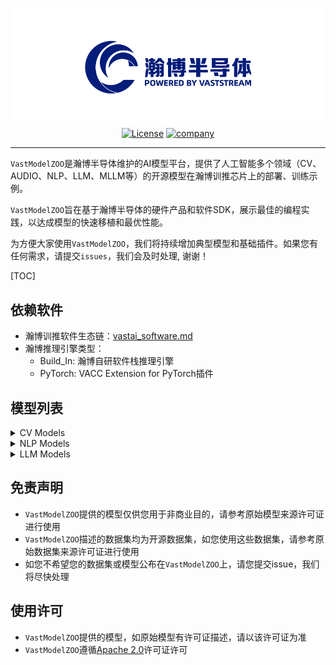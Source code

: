 <div id=top align="center">

![logo](./images/index/logo.png)
[![License](https://img.shields.io/badge/license-Apache_2.0-yellow)](LICENSE)
[![company](https://img.shields.io/badge/vastaitech.com-blue)](https://www.vastaitech.com/)


</div>

---

`VastModelZOO`是瀚博半导体维护的AI模型平台，提供了人工智能多个领域（CV、AUDIO、NLP、LLM、MLLM等）的开源模型在瀚博训推芯片上的部署、训练示例。

`VastModelZOO`旨在基于瀚博半导体的硬件产品和软件SDK，展示最佳的编程实践，以达成模型的快速移植和最优性能。

为方便大家使用`VastModelZOO`，我们将持续增加典型模型和基础插件。如果您有任何需求，请提交`issues`，我们会及时处理, 谢谢！


[TOC]

## 依赖软件
- 瀚博训推软件生态链：[vastai_software.md](docs/vastai_software.md)
- 瀚博推理引擎类型：
    - Build_In: 瀚博自研软件栈推理引擎
    - PyTorch: VACC Extension for PyTorch插件


## 模型列表

<details><summary>CV Models</summary>


- classification

|  model |    codebase    |  model list |    model type | runtime |
| :------: | :------: | :------: | :------: | :-----: |
|  [CSPNet](./cv/classification/cspnet/README.md)  |   [timm](https://github.com/rwightman/pytorch-image-models/blob/v0.6.5/timm/models/cspnet.py)   |   <details> <summary>model name</summary><ul><li align="left">cspresnet50</li><li align="left">cspresnext50</li><li align="left">cspdarknet53</li></ul></details>   |    classification    |   Build_In    |
|  [CSPNet](./cv/classification/cspnet/README.md)  |  [mmcls](https://github.com/open-mmlab/mmclassification/blob/v0.23.1/configs/cspnet/README.md)  |   <details> <summary>model name</summary><ul><li align="left">cspresnet50</li><li align="left">cspresnext50</li><li align="left">cspdarknet53</li></ul></details>   |    classification    |   Build_In    |
|  [CSPNet](./cv/classification/cspnet/README.md)  |   [ppcls](https://github.com/PaddlePaddle/PaddleClas/blob/v2.4.0/docs/zh_CN/models/Others.md)   |  <details> <summary>model name</summary><ul><li align="left">cspdarknet53</li></ul></details>   |    classification    |   Build_In    |
|  [EfficientNet](./cv/classification/efficientnet/README.md)     |    [timm](https://github.com/rwightman/pytorch-image-models/blob/v0.6.5/timm/models/efficientnet.py)    |    <details> <summary>model name</summary><ul><li align="left">efficientnet_b0</li><li align="left">efficientnet_b1</li><li align="left">efficientnet_b2</li><li align="left">efficientnet_b3</li><li align="left">efficientnet_b4</li><li align="left">tf_efficientnet_b5</li><li align="left">tf_efficientnet_b6</li><li align="left">tf_efficientnet_b7</li><li align="left">tf_efficientnet_b8</li></ul></details>    |    classification    |    Build_In    |
|  [EfficientNet_v2](./cv/classification/efficientnet_v2/README.md)  |    [timm](https://github.com/rwightman/pytorch-image-models/blob/v0.6.5/timm/models/efficientnet.py)    |  <details> <summary>model name</summary><ul><li align="left">efficientnetv2_rw_t</li><li align="left">efficientnetv2_rw_s</li><li align="left">efficientnetv2_rw_m</li></ul></details>  |    classification    |   Build_In    |
|  [MobileNet_v2](./cv/classification/mobilenet_v2/README.md)     | [torchvision](https://github.com/pytorch/vision/blob/v0.9.0/torchvision/models/mobilenetv2.py)  |   <details> <summary>model name</summary><ul><li align="left">mobilenetv2</li></ul></details>   |    classification    |   Build_In    |
|  [MobileNet_v2](./cv/classification/mobilenet_v2/README.md)     |  [timm](https://github.com/rwightman/pytorch-image-models/blob/master/timm/models/efficientnet.py#L92)  |   <details> <summary>model name</summary><ul><li align="left">mobilenetv2</li></ul></details>   |    classification    |   Build_In    |
|  [MobileNet_v2](./cv/classification/mobilenet_v2/README.md)     |    [mmcls](https://github.com/open-mmlab/mmclassification/blob/master/mmcls/models/backbones/mobilenet_v2.py)     |   <details> <summary>model name</summary><ul><li align="left">mobilenetv2</li></ul></details>   |    classification    |   Build_In    |
|  [MobileNet_v2](./cv/classification/mobilenet_v2/README.md)     |   [keras](https://github.com/keras-team/keras/blob/v2.9.0/keras/applications/mobilenet_v2.py)   |   <details> <summary>model name</summary><ul><li align="left">mobilenetv2</li></ul></details>   |    classification    |   Build_In    |
|  [MobileNet_v2](./cv/classification/mobilenet_v2/README.md)     |   [ppcls](https://github.com/PaddlePaddle/PaddleClas/blob/v2.4.0/ppcls/arch/backbone/model_zoo/mobilenet_v2.py)   |   <details> <summary>model name</summary><ul><li align="left">mobilenet_v2_x0.25</li><li align="left">mobilenet_v2_x0.5</li><li align="left">mobilenet_v2_x0.75</li><li align="left">mobilenet_v2</li><li align="left">mobilenet_v2_x1.5</li><li align="left">mobilenet_v2_x2.0</li><li align="left">mobilenet_v2_ssld</li></ul></details>    |    classification    |   Build_In    |
|  [MobileNet_v3](./cv/classification/mobilenet_v3/README.md)     | [torchvision](https://github.com/pytorch/vision/blob/v0.9.0/torchvision/models/mobilenetv3.py)  |   <details> <summary>model name</summary><ul><li align="left">mobilenet_v3_small</li><li align="left">mobilenet_v3_large</li></ul></details>    |    classification    |   Build_In    |
|  [MobileNet_v3](./cv/classification/mobilenet_v3/README.md)     |    [timm](https://github.com/rwightman/pytorch-image-models/blob/v0.6.5/timm/models/mobilenetv3.py) |     <details> <summary>model name</summary><ul><li align="left">mobilenet_v3_x1.0</li><li align="left">mobilenet_v3_small_x0.5</li><li align="left">mobilenet_v3_small_x0.75</li><li align="left">mobilenet_v3_small_x1.0</li><li align="left">mobilenet_v3_large_x1.0</li></ul></details> |    classification    |   Build_In    |
|  [MobileNet_v3](./cv/classification/mobilenet_v3/README.md)     |   [ppcls](https://github.com/PaddlePaddle/PaddleClas/blob/v2.4.0/ppcls/arch/backbone/legendary_models/mobilenet_v3.py)    | <details> <summary>model name</summary><ul><li align="left">mobilenet_v3_small_x0.35</li><li align="left">mobilenet_v3_small_x0.35_ssld</li><li align="left">mobilenet_v3_small_x0.5</li><li align="left">mobilenet_v3_small_x0.75</li><li align="left">mobilenet_v3_small_x1.0</li><li align="left">mobilenet_v3_small_x1.0_ssld</li><li align="left">mobilenet_v3_small_x1.25</li><li align="left">mobilenet_v3_large_x0.35</li><li align="left">mobilenet_v3_large_x0.5</li><li align="left">mobilenet_v3_large_x0.75</li><li align="left">mobilenet_v3_large_x1.0</li><li align="left">mobilenet_v3_large_x1.0_ssld</li><li align="left">mobilenet_v3_large_x1.25</li></ul></details> |    classification    |   Build_In    |
|  [MobileNet_v3](./cv/classification/mobilenet_v3/README.md)     | [showlo](https://github.com/ShowLo/MobileNetV3) | <details> <summary>model name</summary><ul><li align="left">mobilenet_v3_small</li></ul></details>  |    classification    |   Build_In    |
|  [MobileNet_v3](./cv/classification/mobilenet_v3/README.md)     |   [sqlai](https://github.com/xiaolai-sqlai/mobilenetv3)   |   <details> <summary>model name</summary><ul><li align="left">mobilenet_v3_small</li><li align="left">mobilenet_v3_large</li></ul></details>    |    classification    |   Build_In    |
|  [RepOPT](./cv/classification/repopt/README.md)  |  [official](https://github.com/DingXiaoH/RepOptimizers)   |  <details> <summary>model name</summary><ul><li align="left">RepOpt-VGG-B1</li><li align="left">RepOpt-VGG-B2</li><li align="left">RepOpt-VGG-L1</li><li align="left">RepOpt-VGG-L2</li></ul></details>   |    classification    |   Build_In    |
|  [ResNeSt](./cv/classification/resnest/README.md) |   [official](https://github.com/zhanghang1989/ResNeSt)    |    <details> <summary>model name</summary><ul><li align="left">resnest50</li><li align="left">resnest101</li><li align="left">resnest200</li><li align="left">resnest269</li></ul></details>    |    classification    |   Build_In    |
|  [ResNet](./cv/classification/resnet/README.md)  |   [timm](https://github.com/rwightman/pytorch-image-models/blob/v0.6.5/timm/models/resnet.py)   |   <details> <summary>model name</summary><ul><li align="left">resnet18</li><li align="left">resnet26</li><li align="left">resnet34</li><li align="left">resnet50</li><li align="left">resnet101</li><li align="left">resnet152</li><li align="left">gluon_resnet18_v1b</li><li align="left">gluon_resnet34_v1b</li><li align="left">gluon_resnet50_v1b</li><li align="left">gluon_resnet50_v1c</li><li align="left">gluon_resnet50_v1d</li><li align="left">gluon_resnet50_v1s</li><li align="left">gluon_resnet101_v1b</li><li align="left">gluon_resnet101_v1c</li><li align="left">gluon_resnet101_v1d</li><li align="left">gluon_resnet101_v1s</li><li align="left">gluon_resnet152_v1b</li><li align="left">gluon_resnet152_v1c</li><li align="left">gluon_resnet152_v1d</li><li align="left">gluon_resnet152_v1s</li></ul></details>    |    classification    |   Build_In    |
|  [ResNet](./cv/classification/resnet/README.md)  |    [torchvision](https://github.com/pytorch/vision/blob/v0.9.0/torchvision/models/resnet.py)    |  <details> <summary>model name</summary><ul><li align="left">resnet18</li><li align="left">resnet34</li><li align="left">resnet50</li><li align="left">resnet101</li><li align="left">resnet152</li></ul></details> |    classification    |   Build_In    |
|  [ResNet](./cv/classification/resnet/README.md)  |  [mmcls](https://github.com/open-mmlab/mmclassification/blob/v0.23.2/configs/resnet/README.md)  |  <details> <summary>model name</summary><ul><li align="left">resnet18</li><li align="left">resnet34</li><li align="left">resnet50</li><li align="left">resnet101</li><li align="left">resnet152</li></ul></details> |    classification    |   Build_In    |
|  [ResNet](./cv/classification/resnet/README.md)  |   [ppcls](https://github.com/PaddlePaddle/PaddleClas/blob/v2.4.0/docs/zh_CN/models/ResNet.md)   |  <details> <summary>model name</summary><ul><li align="left">resnet18</li><li align="left">resnet18_vd</li><li align="left">resnet34</li><li align="left">resnet34_vd</li><li align="left">resnet34_vd_ssld</li><li align="left">resnet50</li><li align="left">resnet50_vc</li><li align="left">resnet50_vd</li><li align="left">resnet50_vd_ssld</li><li align="left">resnet101</li><li align="left">resnet101_vd</li><li align="left">resnet101_vd_ssld</li><li align="left">resnet152</li><li align="left">resnet152_vd</li><li align="left">resnet200_vd</li></ul></details>  |    classification    |   Build_In    |
|  [ResNet](./cv/classification/resnet/README.md)  |  [keras](https://github.com/keras-team/keras/blob/2.3.1/keras/applications/resnet.py)   |     <details> <summary>model name</summary><ul><li align="left">resnet50</li><li align="left">resnet50v2</li><li align="left">resnet101</li><li align="left">resnet101v2</li><li align="left">resnet152</li><li align="left">resnet152v2</li></ul></details> |    classification    |   Build_In    |
|  [ResNet](./cv/classification/resnet/README.md)  | [oneflow](https://github.com/Oneflow-Inc/vision/blob/main/flowvision/models/resnet.py)  |  <details> <summary>model name</summary><ul><li align="left">resnet18</li><li align="left">resnet34</li><li align="left">resnet50</li><li align="left">resnet101</li><li align="left">resnet152</li></ul></details> |    classification    |   Build_In    |
|  [ResNeXt](./cv/classification/resnext/README.md) |   [timm](https://github.com/rwightman/pytorch-image-models/blob/v0.6.5/timm/models/resnet.py)   |     <details> <summary>model name</summary><ul><li align="left">resnext50_32x4d</li><li align="left">resnext50d_32x4d</li><li align="left">resnext101_32x8d</li><li align="left">resnext101_64x4d</li><li align="left">tv_resnext50_32x4d</li></ul></details>     |    classification    |   Build_In    |
|  [ResNeXt](./cv/classification/resnext/README.md) |    [torchvision](https://github.com/pytorch/vision/blob/v0.9.0/torchvision/models/resnet.py)    | <details> <summary>model name</summary><ul><li align="left">resnext50_32x4d</li><li align="left">resnext101_32x8d</li></ul></details> |    classification    |   Build_In    |
|  [ResNeXt](./cv/classification/resnext/README.md) | [mmcls](https://github.com/open-mmlab/mmclassification/blob/v0.23.2/configs/resnext/README.md)  | <details> <summary>model name</summary><ul><li align="left">resnext50_32x4d</li><li align="left">resnext101_32x4d</li><li align="left">resnext101_32x8d</li><li align="left">resnext152_32x4d</li></ul></details> |    classification    |   Build_In    |
|  [ResNeXt](./cv/classification/resnext/README.md) |    [ppcls](https://github.com/PaddlePaddle/PaddleClas/blob/v2.4.0/docs/zh_CN/models/SEResNext_and_Res2Net.md)     |   <details> <summary>model name</summary><ul><li align="left">resnext50_32x4d</li><li align="left">resnext50_64x4d</li><li align="left">resnext50_vd_32x4d</li><li align="left">resnext50_vd_64x4d</li><li align="left">resnext101_32x4d</li><li align="left">resnext101_64x4d</li><li align="left">resnext101_vd_32x4d</li><li align="left">resnext101_vd_64x4d</li><li align="left">resnext152_32x4d</li><li align="left">resnext152_64x4d</li><li align="left">resnext152_vd_32x4d</li><li align="left">resnext152_vd_64x4d</li><li align="left">resnext101_32x8d_wsl</li><li align="left">resnext101_32x16d_wsl</li><li align="left">resnext101_32x32d_wsl</li></ul></details>    |    classification    |   Build_In    |

- object detection

|  model |    codebase    |  model list |    model type | runtime |
| :------: | :------: | :------: | :------: | :-----: |
| [yolov10](./cv/detection/yolov10/README.md) | [yolov10](https://github.com/THU-MIG/yolov10.git) |  <details> <summary>model name</summary><ul><li align="left">YOLOv10-N</li><li align="left">YOLOv10-S</li><li align="left">YOLOv10-M</li><li align="left">YOLOv10-B</li><li align="left">YOLOv10-L</li><li align="left">YOLOv10-X</li></ul></details> |  object detection   |  Build_In | 
| [yolov8](./cv/detection/yolov8/README.md) | [yolov8](https://github.com/ultralytics/ultralytics) |  <details> <summary>model name</summary><ul><li align="left">YOLOv8n</li><li align="left">YOLOv8s</li><li align="left">YOLOv8m</li><li align="left">YOLOv8b</li><li align="left">YOLOv8l</li><li align="left">YOLOv8x</li></ul></details> |  object detection   |  Build_In | 
| [yolov7](./cv/detection/yolov7/README.md) | [yolov7](https://github.com/WongKinYiu/yolov7) |  <details> <summary>model name</summary><ul><li align="left">YOLOv7</li><li align="left">YOLOv7x</li><li align="left">YOLOv7-w6</li><li align="left">YOLOv7-e6</li><li align="left">YOLOv7-d6</li><li align="left">YOLOv7-e6e</li></ul></details> |  object detection   |  Build_In |
| [yolov6](./cv/detection/yolov6/README.md) | [yolov6](https://github.com/meituan/YOLOv6) |  <details> <summary>model name</summary><ul><li align="left">YOLOv6-n</li><li align="left">YOLOv6-tiny</li><li align="left">YOLOv6-s</li></details> |  object detection   |  Build_In |  
| [Yolov5](./cv/detection/yolov5/README.md)  |  [pytorch(u)](https://github.com/ultralytics/yolov5/tree/v6.1)   | <details> <summary>model name</summary><ul><li align="left">yolov5n</li><li align="left">yolov5s</li><li align="left">yolov5m</li><li align="left">yolov5l</li><li align="left">yolov5x</li><li align="left">yolov5n6</li><li align="left">yolov5s6</li><li align="left">yolov5m6</li><li align="left">yolov5l6</li><li align="left">yolov5x6</li></ul></details> |   object detection   |   Build_In  |
| [Yolov5](./cv/detection/yolov5/README.md)  |  [mmyolo](https://github.com/open-mmlab/mmyolo/tree/v0.1.3/configs/yolov5)   | <details> <summary>model name</summary><ul><li align="left">yolov5n</li><li align="left">yolov5s</li><li align="left">yolov5m</li><li align="left">yolov5l</li><li align="left">yolov5n6</li><li align="left">yolov5s6</li><li align="left">yolov5m6</li><li align="left">yolov5l6</li></ul></details>  |   object detection   |  Build_In   |
|  [Yolov4](./cv/detection/yolov4/README.md)   | [darknet](https://github.com/AlexeyAB/darknet)  |  <details> <summary>model name</summary><ul><li align="left">yolov4</li><li align="left">yolov4_tiny</li><li align="left">yolov4_csp</li><li align="left">yolov4_csp_swish</li><li align="left">yolov4_csp_x_swish</li><li align="left">yolov4x_mish</li></ul></details>  |   object detection   |  Buid_In    |
|  [Yolov4](./cv/detection/yolov4/README.md)   | [bubbliiiing](https://github.com/bubbliiiing/yolov4-pytorch)    |    <details> <summary>model name</summary><ul><li align="left">yolov4</li><li align="left">yolov4_tiny</li></ul></details>    |   object detection   |  Buid_In   |
|  [Yolov4](./cv/detection/yolov4/README.md)   | [tianxiaomo](https://github.com/Tianxiaomo/pytorch-YOLOv4) | <details> <summary>model name</summary><ul><li align="left">yolov4</li></ul></details>  |   object detection   |   Buid_In    |
|  [Yolov3](./cv/detection/yolov3/README.md)   |  [pytorch(u)](https://github.com/ultralytics/yolov3/tree/v9.5.0)  | <details> <summary>model name</summary><ul><li align="left">yolov3</li><li align="left">yolov3-spp</li><li align="left">yolov3-tiny</li></ul></details> |   object detection   |   Buid_In    |


- segmentation

|  model |    codebase    |  model list |    model type | runtime |
| :------: | :------: | :------: | :------: | :-----: | 
|    [FCN](./cv/segmentation/fcn/README.md)    |    [pytorch](https://github.com/Tramac/awesome-semantic-segmentation-pytorch/blob/master/README.md) |  <details> <summary>model name</summary><ul><li align="left">fcn8s</li><li align="left">fcn16s</li><li align="left">fcn32s</li></ul></details>  |     segmentation     | Build_In | 
|    [FCN](./cv/segmentation/fcn/README.md)    | [mmseg](https://github.com/open-mmlab/mmsegmentation/tree/master/configs/fcn) |   <details> <summary>model name</summary><ul><li align="left">fcn_r50_d8_20k</li><li align="left">fcn_r50_d8_40k</li><li align="left">fcn_r101_d8_20k</li><li align="left">fcn_r101_d8_40k</li></ul></details>    |     segmentation     | Build_In |
|   [Unet](./cv/segmentation/unet/README.md)   |    [bubbliiiing](https://github.com/bubbliiiing/unet-pytorch) | <details> <summary>model name</summary><ul><li align="left">unet_vgg16</li><li align="left">unet_resnet50</li></ul></details> |     segmentation     | Build_In |
|   [Unet](./cv/segmentation/unet/README.md)   |   [milesial](https://github.com/milesial/Pytorch-UNet)    |   <details> <summary>model name</summary><ul><li align="left">unet_scale0.5</li><li align="left">unet_scale1.0</li></ul></details>    |     segmentation     | Build_In | 
|   [Unet](./cv/segmentation/unet/README.md)   |    [keras](https://github.com/zhixuhao/unet)    |  <details> <summary>model name</summary><ul><li align="left">unet</li></ul></details>   |     segmentation     | Build_In | 
| [UnetPP](./cv/segmentation/unetpp/README.md) |   [pytorch](https://github.com/Andy-zhujunwen/UNET-ZOO)   | <details> <summary>model name</summary><ul><li align="left">unetpp</li></ul></details>  |     segmentation     | Build_In | 
|  [Unet3P](./cv/segmentation/unet3p/README.md) |   [pytorch](https://github.com/avBuffer/UNet3plus_pth)    |  <details> <summary>model name</summary><ul><li align="left">unet3p</li><li align="left">unet3p_deepsupervision</li></ul></details>   |     segmentation     | Build_In | 
|   [Deeplab_v3](./cv/segmentation/deeplab_v3/README.md)   | [pytorch](https://github.com/VainF/DeepLabV3Plus-Pytorch) |   <details> <summary>model name</summary><ul><li align="left">deeplabv3_resnet50</li><li align="left">deeplabv3_resnet101</li></ul></details>   |     segmentation     | Build_In | 
|     [Deeplab_v3_plus](./cv/segmentation/deeplab_v3/README.md) | [pytorch](https://github.com/VainF/DeepLabV3Plus-Pytorch) |   <details> <summary>model name</summary><ul><li align="left">deeplabv3plus_resnet50</li><li align="left">deeplabv3plus_resnet101</li></ul></details>   |     segmentation     | Build_In | 
|   [Yolov8-seg](./cv/segmentation/yolov8_seg/README.md)   |  [ultralytics](https://github.com/ultralytics/ultralytics/tree/main)  |     <details> <summary>model name</summary><ul><li align="left">yolov8n-seg</li><li align="left">yolov8s-seg</li><li align="left">yolov8m-seg</li><li align="left">yolov8l-seg</li><li align="left">yolov8x-seg</li></ul></details>     |    instance segmentation | Build_In |
|    [Human_Seg](./cv/segmentation/human_seg/README.md)    | [pytorch](https://github.com/thuyngch/Human-Segmentation-PyTorch) |    <details> <summary>model name</summary><ul><li align="left">unet_resnet18</li><li align="left">deeplabv3plus_resnet18</li></ul></details>    |  human segmentation  | Build_In |
| [MODNet](./cv/segmentation/modnet/README.md) |  [official](https://github.com/ZHKKKe/MODNet)   | <details> <summary>model name</summary><ul><li align="left">modnet</li></ul></details>  |  matting   | Build_In | 
|  [BiSeNet](./cv/segmentation/bisenet/README.md)  |   [pytorch](https://github.com/zllrunning/face-parsing.PyTorch)   |  <details> <summary>model name</summary><ul><li align="left">bisenet</li><li align="left">bisenet_2class</li></ul></details>  |  face segmentation   | Build_In |
|  [BiSeNet](./cv/segmentation/bisenet/README.md)  |     [pytorch](https://github.com/CoinCheung/BiSeNet/)     |   <details> <summary>model name</summary><ul><li align="left">bisenetv1</li><li align="left">bisenetv2</li></ul></details>    |     segmentation     | Build_In | 


</details>

<details><summary>NLP Models</summary>

- Text2Vec

|  model |    codebase    |  model list |    model type | runtime |
| :------: | :------: | :------: | :------: | :-----: |
| [bge](./nlp/text2vec/bge/README.md) | [huggingface](https://huggingface.co/BAAI) |  <details> <summary>model name</summary><ul><li align="left">bge-m3</li><li align="left">bge-small-en-v1.5</li><li align="left">bge-base-en-v1.5</li><li align="left">bge-large-en-v1.5</li><li align="left">bge-small-zh-v1.5</li><li align="left">bge-base-zh-v1.5</li><li align="left">bge-large-zh-v1.5</li></ul></details> | Embedding model  |  Build_In | 
| [bce](./nlp/text2vec/bce/README.md) | [huggingface](https://huggingface.co/maidalun1020/bce-embedding-base_v1) |  <details> <summary>model name</summary><ul><li align="left">bce-embedding-base_v1</li></ul></details> | Embedding model  |  Build_In |

|  model |    codebase    |  model list |    model type | runtime |
| :------: | :------: | :------: | :------: | :-----: |
| [bge]((./nlp/text2vec/bge/README.md)) | [huggingface](https://huggingface.co/BAAI/) |  <details> <summary>model name</summary><ul><li align="left">bge-reranker-base</li><li align="left">bge-reranker-large</li><li align="left">bge-reranker-v2-m3</li></ul></details> | Reranker model  |  Build_In |
| [bce](./nlp/text2vec/bce/README.md) | [huggingface](https://huggingface.co/maidalun1020/bce-reranker-base_v1) |  <details> <summary>model name</summary><ul><li align="left">bce-reranker-base_v1</li></ul></details> | Reranker model  |  Build_In |

- information extraction

|  model |    codebase    |  model list |    model type | runtime |
| :------: | :------: | :------: | :------: | :-----: |
|  [UIE](./nlp/information_extraction/uie/README.md)  |   [uie_pytorch](https://github.com/HUSTAI/uie_pytorch)   |  <details> <summary>model name</summary><ul><li align="left">uie-base</li></ul></details>   | Embedding model  |  Build_In |

</details>


<details><summary>LLM Models</summary>

|  model |    codebase    |  model list |    model type | runtime |
| :------: | :------: | :------: | :------: | :-----: |
| [LLaMA](./llm/llama/README.md) |   [huggingface](https://huggingface.co/meta-llama)    |   <details> <summary>model name</summary><ul><li align="left">meta-llama-33b</li></ul></details>   | large language model |   Build_In/PyTorch   |
| [LLaMA-2](./llm/llama2/README.md) |   [huggingface](https://huggingface.co/meta-llama)    |   <details> <summary>model name</summary><ul><li align="left">Llama-2-7b-hf</li><li align="left">Llama-2-7b-chat-hf</li><li align="left">Llama-2-13b-hf</li><li align="left">Llama-2-13b-chat-hf</li><li align="left">Llama-2-70b-hf</li><li align="left">Llama-2-70b-chat-hf</li></ul></details>   | large language model |   Build_In/PyTorch   |
| [LLaMA-3](./llm/llama3/README.md) |   [huggingface](https://huggingface.co/meta-llama)    |   <details> <summary>model name</summary><ul><li align="left">Meta-Llama-3-8B</li><li align="left">Meta-Llama-3-8B-Instruct</li><li align="left">Meta-Llama-3-70B</li><li align="left">Meta-Llama-3-70B-Instruct</li></ul></details>   | large language model |   Build_In/PyTorch   |
| [LLaMA-3.1](./llm/llama3/README.md) |   [huggingface](https://huggingface.co/meta-llama)    |   <details> <summary>model name</summary><ul><li align="left">Meta-Llama-3.1-8B</li><li align="left">Meta-Llama-3.1-8B-Instruct</li><li align="left">Meta-Llama-3.1-70B</li><li align="left">Meta-Llama-3.1-70B-Instruct</li></ul></details>   | large language model |   Build_In/PyTorch   |
| [LLaMA-3.2](./llm/llama3/README.md) |   [huggingface](https://huggingface.co/meta-llama)    |   <details> <summary>model name</summary><ul><li align="left">Llama-3.2-1B</li><li align="left">Llama-3.2-1B-Instruct</li><li align="left">Llama-3.2-3B</li><li align="left">Llama-3.2-3B-Instruct</li></details>   | large language model |   Build_In/PyTorch   |
| [LLaMA-3.3](./llm/llama3/README.md) |   [huggingface](https://huggingface.co/meta-llama)    |   <details> <summary>model name</summary><ul><li align="left">Llama-3.3-70B-Instruct</li></ul></details>   | large language model |   Build_In/PyTorch   |
| [Qwen1.5](./llm/qwen1.5/README.md) |   [huggingface](https://huggingface.co/Qwen)    |   <details> <summary>model name</summary><ul><li align="left">Qwen1.5-0.5B</li><li align="left">Qwen1.5-0.5B-Chat</li><li align="left">Qwen1.5-1.8B</li><li align="left">Qwen1.5-1.8B-Chat</li><li align="left">Qwen1.5-4B</li><li align="left">Qwen1.5-4B-Chat</li><li align="left">Qwen1.5-7B</li><li align="left">Qwen1.5-7B-Chat</li><li align="left">Qwen1.5-14B</li><li align="left">Qwen1.5-14B-Chat</li><li align="left">Qwen1.5-32B</li><li align="left">Qwen1.5-32B-Chat</li><li align="left">Qwen1.5-72B</li><li align="left">Qwen1.5-72B-Chat</li><li align="left">Qwen1.5-110B-Chat</li></ul></details>   | large language model |   Build_In/PyTorch   |
| [Qwen2](./llm/qwen2/README.md) |   [huggingface](https://huggingface.co/Qwen)    |   <details> <summary>model name</summary><ul><li align="left">Qwen2-0.5B</li><li align="left">Qwen2-0.5B-Instruct</li><li align="left">Qwen2-1.5B</li><li align="left">Qwen2-1.5B-Instruct</li><li align="left">Qwen2-7B</li><li align="left">Qwen2-7B-Instruct</li><li align="left">Qwen2-72B</li><li align="left">Qwen2-72B-Instruct</li></ul></details>   | large language model |   Build_In/PyTorch   |
| [Qwen2.5](./llm/qwen2/README.md) |   [huggingface](https://huggingface.co/Qwen)    |   <details> <summary>model name</summary><ul><li align="left">Qwen2.5-0.5B</li><li align="left">Qwen2.5-0.5B-Instruct</li><li align="left">Qwen2.5-1.5B</li><li align="left">Qwen2.5-1.5B-Instruct</li><li align="left">Qwen2.5-3B</li><li align="left">Qwen2.5-3B-Instruct</li><li align="left">Qwen2.5-7B</li><li align="left">Qwen2.5-7B-Instruct</li><li align="left">Qwen2.5-14B</li><li align="left">Qwen2.5-14B-Instruct</li><li align="left">Qwen2.5-32B</li><li align="left">Qwen2.5-32B-Instruct</li><li align="left">Qwen2.5-72B</li><li align="left">Qwen2.5-72B-Instruct</li></ul></details>   | large language model |   Build_In/PyTorch   |
| [QWQ](./llm/qwq/README.md) |   [huggingface](https://huggingface.co/Qwen)    |   <details> <summary>model name</summary><ul><li align="left">QwQ-32B-Preview</li><li align="left">QwQ-32B</li></ul></details>   | large language model |   Build_In/PyTorch   |
| [DeepSeek-R1-Distill](./llm/deepseek_r1/README.md) |   [huggingface](https://huggingface.co/deepseek-ai)    |   <details> <summary>model name</summary><ul><li align="left">DeepSeek-R1-Distill-Qwen-1.5B</li><li align="left">DeepSeek-R1-Distill-Qwen-7B</li><li align="left">DeepSeek-R1-Distill-Qwen-14B</li><li align="left">DeepSeek-R1-Distill-Qwen-32B</li><li align="left">DeepSeek-R1-Distill-Llama-8B</li><li align="left">DeepSeek-R1-Distill-Llama-70B</li></ul></details>   | large language model |   Build_In/PyTorch   |
| [DeepSeek-V3](./llm/deepseek_v3/README.md) |   [huggingface](https://huggingface.co/deepseek-ai)    |   <details> <summary>model name</summary><ul><li align="left">DeepSeek-V3-Base</li><li align="left">DeepSeek-V3</li><li align="left">DeepSeek-V3-0324</li></ul></details>   | large language model |   vLLM   |
| [DeepSeek-R1](./llm/deepseek_r1/README.md) |   [huggingface](https://huggingface.co/deepseek-ai)    |   <details> <summary>model name</summary><ul><li align="left">DeepSeek-R1</li></ul></details>   | large language model |   vLLM   |

</details>

## 免责声明
- `VastModelZOO`提供的模型仅供您用于非商业目的，请参考原始模型来源许可证进行使用
- `VastModelZOO`描述的数据集均为开源数据集，如您使用这些数据集，请参考原始数据集来源许可证进行使用
- 如您不希望您的数据集或模型公布在`VastModelZOO`上，请您提交issue，我们将尽快处理


## 使用许可
- `VastModelZOO`提供的模型，如原始模型有许可证描述，请以该许可证为准
- `VastModelZOO`遵循[Apache 2.0](LICENSE)许可证许可
